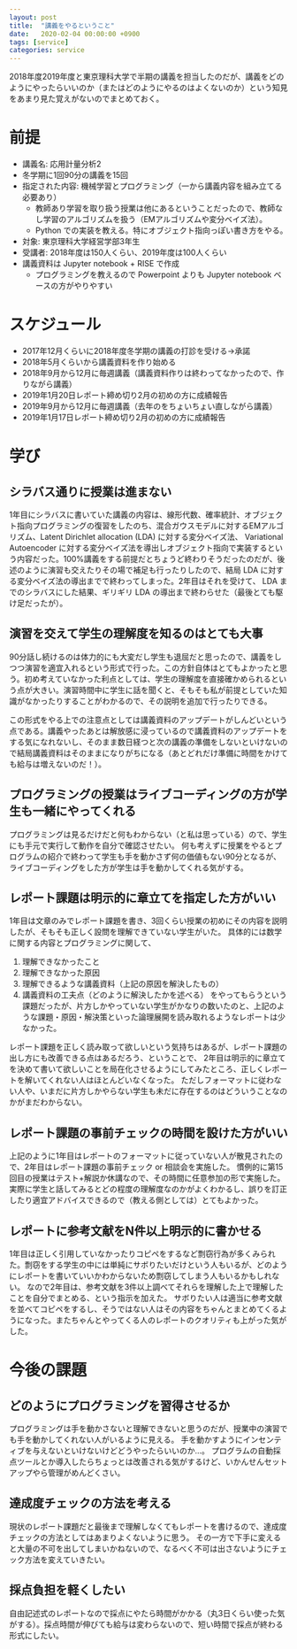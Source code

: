 ```yaml
---
layout: post
title:  "講義をやるということ"
date:   2020-02-04 00:00:00 +0900
tags: [service]
categories: service
---
```


2018年度2019年度と東京理科大学で半期の講義を担当したのだが、講義をどのようにやったらいいのか（またはどのようにやるのはよくないのか）という知見をあまり見た覚えがないのでまとめておく。

# 前提
- 講義名: 応用計量分析2
- 冬学期に1回90分の講義を15回
- 指定された内容: 機械学習とプログラミング（一から講義内容を組み立てる必要あり）
  - 教師あり学習を取り扱う授業は他にあるということだったので、教師なし学習のアルゴリズムを扱う（EMアルゴリズムや変分ベイズ法）。
  - Python での実装を教える。特にオブジェクト指向っぽい書き方をやる。
- 対象: 東京理科大学経営学部3年生
- 受講者: 2018年度は150人くらい、2019年度は100人くらい
- 講義資料は Jupyter notebook + RISE で作成
  - プログラミングを教えるので Powerpoint よりも Jupyter notebook ベースの方がやりやすい

# スケジュール
- 2017年12月くらいに2018年度冬学期の講義の打診を受ける→承諾
- 2018年5月くらいから講義資料を作り始める
- 2018年9月から12月に毎週講義（講義資料作りは終わってなかったので、作りながら講義）
- 2019年1月20日レポート締め切り2月の初めの方に成績報告
- 2019年9月から12月に毎週講義（去年のをちょいちょい直しながら講義）
- 2019年1月17日レポート締め切り2月の初めの方に成績報告

# 学び

## シラバス通りに授業は進まない

1年目にシラバスに書いていた講義の内容は、線形代数、確率統計、オブジェクト指向プログラミングの復習をしたのち、混合ガウスモデルに対するEMアルゴリズム、Latent Dirichlet allocation (LDA) に対する変分ベイズ法、 Variational Autoencoder に対する変分ベイズ法を導出しオブジェクト指向で実装するという内容だった。100%講義をする前提だとちょうど終わりそうだったのだが、後述のように演習も交えたりその場で補足も行ったりしたので、結局 LDA に対する変分ベイズ法の導出までで終わってしまった。2年目はそれを受けて、 LDA までのシラバスにした結果、ギリギリ LDA の導出まで終わらせた（最後とても駆け足だったが）。

## 演習を交えて学生の理解度を知るのはとても大事

90分話し続けるのは体力的にも大変だし学生も退屈だと思ったので、講義をしつつ演習を適宜入れるという形式で行った。この方針自体はとてもよかったと思う。初め考えていなかった利点としては、学生の理解度を直接確かめられるという点が大きい。演習時間中に学生に話を聞くと、そもそも私が前提としていた知識がなかったりすることがわかるので、その説明を追加で行ったりできる。

この形式をやる上での注意点としては講義資料のアップデートがしんどいという点である。講義やったあとは解放感に浸っているので講義資料のアップデートをする気になれないし、そのまま数日経つと次の講義の準備をしないといけないので結局講義資料はそのままになりがちになる（あとどれだけ準備に時間をかけても給与は増えないのだ！）。


## プログラミングの授業はライブコーディングの方が学生も一緒にやってくれる

プログラミングは見るだけだと何もわからない（と私は思っている）ので、学生にも手元で実行して動作を自分で確認させたい。
何も考えずに授業をやるとプログラムの紹介で終わって学生も手を動かさず何の価値もない90分となるが、ライブコーディングをした方が学生は手を動かしてくれる気がする。

## レポート課題は明示的に章立てを指定した方がいい

1年目は文章のみでレポート課題を書き、3回くらい授業の初めにその内容を説明したが、そもそも正しく設問を理解できていない学生がいた。
具体的には数学に関する内容とプログラミングに関して、
1. 理解できなかったこと
1. 理解できなかった原因
1. 理解できるような講義資料（上記の原因を解決したもの）
1. 講義資料の工夫点（どのように解決したかを述べる）
をやってもらうという課題だったが、片方しかやっていない学生がかなりの数いたのと、上記のような課題・原因・解決策といった論理展開を読み取れるようなレポートは少なかった。

レポート課題を正しく読み取って欲しいという気持ちはあるが、レポート課題の出し方にも改善できる点はあるだろう、ということで、
2年目は明示的に章立てを決めて書いて欲しいことを局在化させるようにしてみたところ、正しくレポートを解いてくれない人はほとんどいなくなった。
ただしフォーマットに従わない人や、いまだに片方しかやらない学生も未だに存在するのはどういうことなのかがまだわからない。

## レポート課題の事前チェックの時間を設けた方がいい

上記のように1年目はレポートのフォーマットに従っていない人が散見されたので、2年目はレポート課題の事前チェック or 相談会を実施した。
慣例的に第15回目の授業はテスト+解説か休講なので、その時間に任意参加の形で実施した。
実際に学生と話してみるとどの程度の理解度なのかがよくわかるし、誤りを訂正したり適宜アドバイスできるので（教える側としては）とてもよかった。

## レポートに参考文献をN件以上明示的に書かせる

1年目は正しく引用していなかったりコピペをするなど剽窃行為が多くみられた。剽窃をする学生の中には単純にサボりたいだけという人もいるが、どのようにレポートを書いていいかわからないため剽窃してしまう人もいるかもしれない。
なので2年目は、参考文献を3件以上調べてそれらを理解した上で理解したことを自分でまとめる、という指示を加えた。
サボりたい人は適当に参考文献を並べてコピペをするし、そうではない人はその内容をちゃんとまとめてくるようになった。またちゃんとやってくる人のレポートのクオリティも上がった気がした。

# 今後の課題

## どのようにプログラミングを習得させるか

プログラミングは手を動かさないと理解できないと思うのだが、授業中の演習でも手を動かしてくれない人がいるように見える。
手を動かすようにインセンティブを与えないといけないけどどうやったらいいのか...。
プログラムの自動採点ツールとか導入したらちょっとは改善される気がするけど、いかんせんセットアップやら管理がめんどくさい。

## 達成度チェックの方法を考える

現状のレポート課題だと最後まで理解しなくてもレポートを書けるので、達成度チェックの方法としてはあまりよくないように思う。
その一方で下手に変えると大量の不可を出してしまいかねないので、なるべく不可は出さないようにチェック方法を変えていきたい。

## 採点負担を軽くしたい

自由記述式のレポートなので採点にやたら時間がかかる（丸3日くらい使った気がする）。採点時間が伸びても給与は変わらないので、短い時間で採点が終わる形式にしたい。




